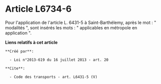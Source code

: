 # Article L6734-6

Pour l'application de l'article L. 6431-5 à Saint-Barthélemy, après le mot : " modalités ", sont insérés les mots : "
applicables en métropole en application ".

**Liens relatifs à cet article**

	**Créé par**:

	  - Loi n°2013-619 du 16 juillet 2013 - art. 20

	**Cite**:

	  - Code des transports - art. L6431-5 (V)
